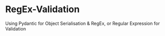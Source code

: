 # RegEx-Validation
Using Pydantic for Object Serialisation &amp; RegEx, or Regular Expression for Validation
